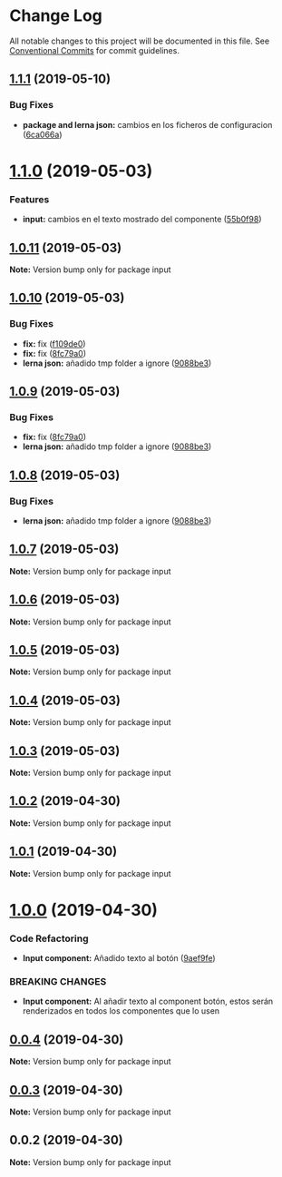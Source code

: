 # Change Log

All notable changes to this project will be documented in this file.
See [Conventional Commits](https://conventionalcommits.org) for commit guidelines.

## [1.1.1](https://github.com/Coolpix/lerna-example/compare/input@1.1.0...input@1.1.1) (2019-05-10)


### Bug Fixes

* **package and lerna json:** cambios en los ficheros de configuracion ([6ca066a](https://github.com/Coolpix/lerna-example/commit/6ca066a))





# [1.1.0](https://github.com/Coolpix/lerna-example/compare/input@1.0.11...input@1.1.0) (2019-05-03)


### Features

* **input:** cambios en el texto mostrado del componente ([55b0f98](https://github.com/Coolpix/lerna-example/commit/55b0f98))





## [1.0.11](https://github.com/Coolpix/lerna-example/compare/input@1.0.10...input@1.0.11) (2019-05-03)

**Note:** Version bump only for package input





## [1.0.10](https://github.com/Coolpix/lerna-example/compare/input@1.0.5...input@1.0.10) (2019-05-03)


### Bug Fixes

* **fix:** fix ([f109de0](https://github.com/Coolpix/lerna-example/commit/f109de0))
* **fix:** fix ([8fc79a0](https://github.com/Coolpix/lerna-example/commit/8fc79a0))
* **lerna json:** añadido tmp folder a ignore ([9088be3](https://github.com/Coolpix/lerna-example/commit/9088be3))





## [1.0.9](https://github.com/Coolpix/lerna-example/compare/input@1.0.5...input@1.0.9) (2019-05-03)


### Bug Fixes

* **fix:** fix ([8fc79a0](https://github.com/Coolpix/lerna-example/commit/8fc79a0))
* **lerna json:** añadido tmp folder a ignore ([9088be3](https://github.com/Coolpix/lerna-example/commit/9088be3))





## [1.0.8](https://github.com/Coolpix/lerna-example/compare/input@1.0.5...input@1.0.8) (2019-05-03)


### Bug Fixes

* **lerna json:** añadido tmp folder a ignore ([9088be3](https://github.com/Coolpix/lerna-example/commit/9088be3))





## [1.0.7](https://github.com/Coolpix/lerna-example/compare/input@1.0.5...input@1.0.7) (2019-05-03)

**Note:** Version bump only for package input





## [1.0.6](https://github.com/Coolpix/lerna-example/compare/input@1.0.5...input@1.0.6) (2019-05-03)

**Note:** Version bump only for package input





## [1.0.5](https://github.com/Coolpix/lerna-example/compare/input@1.0.0...input@1.0.5) (2019-05-03)

**Note:** Version bump only for package input





## [1.0.4](https://github.com/Coolpix/lerna-example/compare/input@1.0.0...input@1.0.4) (2019-05-03)

**Note:** Version bump only for package input





## [1.0.3](https://github.com/Coolpix/lerna-example/compare/input@1.0.0...input@1.0.3) (2019-05-03)

**Note:** Version bump only for package input





## [1.0.2](https://github.com/Coolpix/lerna-example/compare/input@1.0.0...input@1.0.2) (2019-04-30)

**Note:** Version bump only for package input





## [1.0.1](https://github.com/Coolpix/lerna-example/compare/input@1.0.0...input@1.0.1) (2019-04-30)

**Note:** Version bump only for package input





# [1.0.0](https://github.com/Coolpix/lerna-example/compare/input@0.0.4...input@1.0.0) (2019-04-30)


### Code Refactoring

* **Input component:** Añadido texto al botón ([9aef9fe](https://github.com/Coolpix/lerna-example/commit/9aef9fe))


### BREAKING CHANGES

* **Input component:** Al añadir texto al component botón, estos serán renderizados en todos los
componentes que lo usen





## [0.0.4](https://github.com/Coolpix/lerna-example/compare/input@0.0.3...input@0.0.4) (2019-04-30)

**Note:** Version bump only for package input





## [0.0.3](https://github.com/Coolpix/lerna-example/compare/input@0.0.2...input@0.0.3) (2019-04-30)

**Note:** Version bump only for package input





## 0.0.2 (2019-04-30)

**Note:** Version bump only for package input
